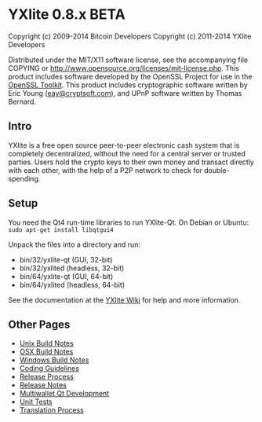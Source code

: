 YXlite 0.8.x BETA
====================

Copyright (c) 2009-2014 Bitcoin Developers
Copyright (c) 2011-2014 YXlite Developers

Distributed under the MIT/X11 software license, see the accompanying
file COPYING or http://www.opensource.org/licenses/mit-license.php.
This product includes software developed by the OpenSSL Project for use in the [OpenSSL Toolkit](http://www.openssl.org/). This product includes
cryptographic software written by Eric Young ([eay@cryptsoft.com](mailto:eay@cryptsoft.com)), and UPnP software written by Thomas Bernard.


Intro
---------------------
YXlite is a free open source peer-to-peer electronic cash system that is
completely decentralized, without the need for a central server or trusted
parties.  Users hold the crypto keys to their own money and transact directly
with each other, with the help of a P2P network to check for double-spending.


Setup
---------------------
You need the Qt4 run-time libraries to run YXlite-Qt. On Debian or Ubuntu:
	`sudo apt-get install libqtgui4`

Unpack the files into a directory and run:

- bin/32/yxlite-qt (GUI, 32-bit)
- bin/32/yxlited (headless, 32-bit)
- bin/64/yxlite-qt (GUI, 64-bit)
- bin/64/yxlited (headless, 64-bit)

See the documentation at the [YXlite Wiki](http://yxlite.info)
for help and more information.


Other Pages
---------------------
- [Unix Build Notes](build-unix.md)
- [OSX Build Notes](build-osx.md)
- [Windows Build Notes](build-msw.md)
- [Coding Guidelines](coding.md)
- [Release Process](release-process.md)
- [Release Notes](release-notes.md)
- [Multiwallet Qt Development](multiwallet-qt.md)
- [Unit Tests](unit-tests.md)
- [Translation Process](translation_process.md)
